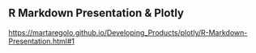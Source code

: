 ## R Markdown Presentation & Plotly

https://martaregolo.github.io/Developing_Products/plotly/R-Markdown-Presentation.html#1
